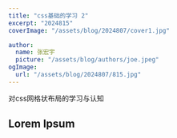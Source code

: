 ```yaml
---
title: "css基础的学习 2"
excerpt: "2024815"
coverImage: "/assets/blog/2024807/cover1.jpg"

author:
  name: 张宏宇
  picture: "/assets/blog/authors/joe.jpeg"
ogImage:
  url: "/assets/blog/2024807/815.jpg"
---
```

对css网格状布局的学习与认知
## Lorem Ipsum
